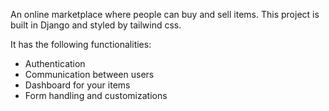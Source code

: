 An online marketplace where people can buy and sell items.
This project is built in Django and styled by tailwind css.

It has the following functionalities:
- Authentication
- Communication between users
- Dashboard for your items
- Form handling and customizations
